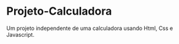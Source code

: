 # Projeto-Calculadora

<p>Um projeto independente de uma calculadora usando Html, Css e Javascript.</p>
